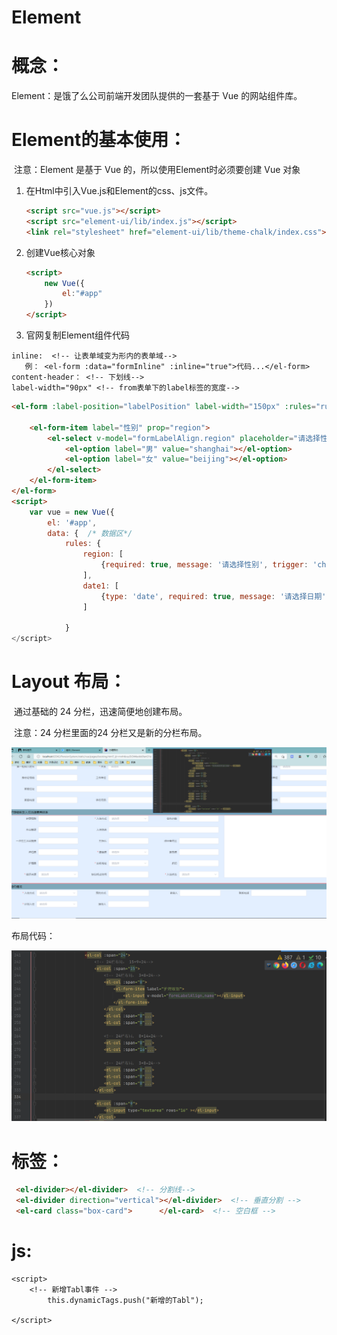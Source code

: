 # Element

# 概念：

Element：是饿了么公司前端开发团队提供的一套基于 Vue 的网站组件库。

# Element的基本使用：

​      注意：Element 是基于 Vue 的，所以使用Element时必须要创建 Vue 对象

1. 在Html中引入Vue.js和Element的css、js文件。

   ```html
   <script src="vue.js"></script> 
   <script src="element-ui/lib/index.js"></script>
   <link rel="stylesheet" href="element-ui/lib/theme-chalk/index.css">
   ```

2. 创建Vue核心对象

   ```html
   <script>
       new Vue({ 
           el:"#app"
       })
   </script>
   ```

3. 官网复制Element组件代码



```vue
inline:  <!-- 让表单域变为形内的表单域-->
   例： <el-form :data="formInline" :inline="true">代码...</el-form> 
content-header： <!-- 下划线-->
label-width="90px" <!-- from表单下的label标签的宽度-->
```



```html
<el-form :label-position="labelPosition" label-width="150px" :rules="rules" :model="formLabelAlign">

    <el-form-item label="性别" prop="region">
        <el-select v-model="formLabelAlign.region" placeholder="请选择性别">
            <el-option label="男" value="shanghai"></el-option>
            <el-option label="女" value="beijing"></el-option>
        </el-select>
    </el-form-item>
</el-form>  
<script>
    var vue = new Vue({
        el: '#app',
        data: {  /* 数据区*/
            rules: {
                region: [
                    {required: true, message: '请选择性别', trigger: 'change'}
                ],
                date1: [
                    {type: 'date', required: true, message: '请选择日期', trigger: 'change'}
                ]

            }  
</script>
```

# Layout 布局：

​    通过基础的 24 分栏，迅速简便地创建布局。

​    注意：24 分栏里面的24 分栏又是新的分栏布局。

![](../../../%E7%AC%94%E8%AE%B0%E5%9B%BE%E7%89%87/%E5%89%8D%E7%AB%AF/%E6%A1%86%E6%9E%B6/Element/Layout%20%E5%B8%83%E5%B1%800.png)



布局代码：

![](../../../%E7%AC%94%E8%AE%B0%E5%9B%BE%E7%89%87/%E5%89%8D%E7%AB%AF/%E6%A1%86%E6%9E%B6/Element/Layout%20%E5%B8%83%E5%B1%80-%E4%BB%A3%E7%A0%81.png)



# 标签：

```html
 <el-divider></el-divider>  <!-- 分割线-->
 <el-divider direction="vertical"></el-divider>  <!-- 垂直分割 -->
 <el-card class="box-card">      </el-card>  <!-- 空白框 -->

```

# js:

```vue
<script>
    <!-- 新增Tabl事件 -->
        this.dynamicTags.push("新增的Tabl");

</script>
```



